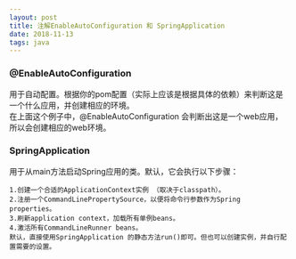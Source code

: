 ```yaml
--- 
layout: post
title: 注解EnableAutoConfiguration 和 SpringApplication
date: 2018-11-13
tags: java
---
```

### @EnableAutoConfiguration 
用于自动配置。根据你的pom配置（实际上应该是根据具体的依赖）来判断这是一个什么应用，并创建相应的环境。  
在上面这个例子中，@EnableAutoConfiguration 会判断出这是一个web应用，所以会创建相应的web环境。  
### SpringApplication
用于从main方法启动Spring应用的类。默认，它会执行以下步骤：  
``` 
1.创建一个合适的ApplicationContext实例 （取决于classpath）。  
2.注册一个CommandLinePropertySource，以便将命令行参数作为Spring properties。  
3.刷新application context，加载所有单例beans。  
4.激活所有CommandLineRunner beans。  
默认，直接使用SpringApplication 的静态方法run()即可。但也可以创建实例，并自行配置需要的设置。  
```

